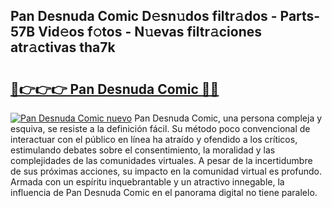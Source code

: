## Pan Desnuda Comic D𝚎sn𝚞dos filtr𝚊dos - Parts-57B Vid𝚎os f𝚘tos - N𝚞evas filtr𝚊ciones atr𝚊ctivas tha7k

# <h2><a href="http://mb6uhb.tromn.icu/?c=Pan+Desnuda+Comic">🔗👉👉👉 Pan Desnuda Comic 🔗🔗</a></h2>

[![Pan Desnuda Comic nuevo](https://i.imgur.com/pEAQMta.gif)](http://mb6uhb.tromn.icu/?c=Pan+Desnuda+Comic)
Pan Desnuda Comic, una persona compleja y esquiva, se resiste a la definición fácil. Su método poco convencional de interactuar con el público en línea ha atraído y ofendido a los críticos, estimulando debates sobre el consentimiento, la moralidad y las complejidades de las comunidades virtuales. A pesar de la incertidumbre de sus próximas acciones, su impacto en la comunidad virtual es profundo. Armada con un espíritu inquebrantable y un atractivo innegable, la influencia de Pan Desnuda Comic en el panorama digital no tiene paralelo.
